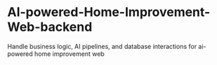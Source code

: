# AI-powered-Home-Improvement-Web-backend
Handle business logic, AI pipelines, and database interactions for ai-powered home improvement web
